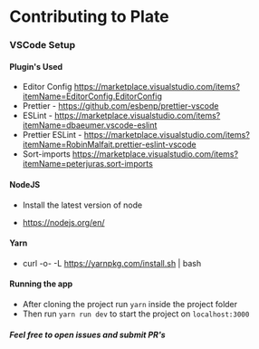 # Contributing to Plate

### VSCode Setup

#### Plugin's Used
- Editor Config https://marketplace.visualstudio.com/items?itemName=EditorConfig.EditorConfig
- Prettier - https://github.com/esbenp/prettier-vscode
- ESLint - https://marketplace.visualstudio.com/items?itemName=dbaeumer.vscode-eslint
- Prettier ESLint - https://marketplace.visualstudio.com/items?itemName=RobinMalfait.prettier-eslint-vscode
- Sort-imports https://marketplace.visualstudio.com/items?itemName=peterjuras.sort-imports

#### NodeJS
- Install the latest version of node   

- https://nodejs.org/en/

#### Yarn
- curl -o- -L https://yarnpkg.com/install.sh | bash


#### Running the app
- After cloning the project run `yarn` inside the project folder
- Then run `yarn run dev` to start the project on `localhost:3000`

##### Feel free to open issues and submit PR's
